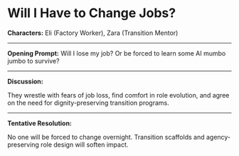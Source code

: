 <!-- status: stub; target: 150+ words -->
<!-- status: stub; target: 150+ words -->
<!-- status: stub; target: 150+ words -->
<!-- status: stub; target: 150+ words -->
<!-- status: stub; target: 150+ words -->
<!-- status: stub; target: 150+ words -->
# Will I Have to Change Jobs?

**Characters:** Eli (Factory Worker), Zara (Transition Mentor)

---

**Opening Prompt:** Will I lose my job? Or be forced to learn some AI mumbo jumbo to survive?

---

**Discussion:**

They wrestle with fears of job loss, find comfort in role evolution, and agree on the need for dignity-preserving transition programs.

---

**Tentative Resolution:**

No one will be forced to change overnight. Transition scaffolds and agency-preserving role design will soften impact.







